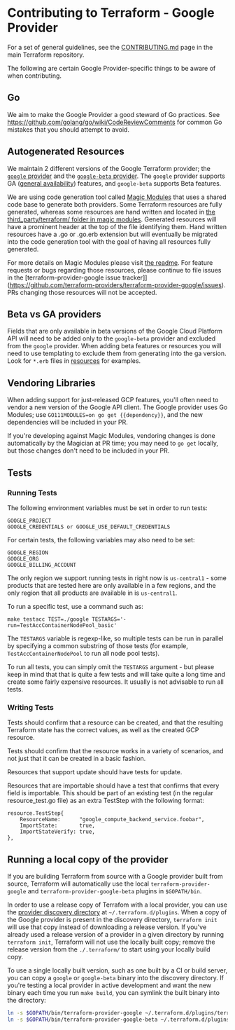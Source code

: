 # Contributing to Terraform - Google Provider

For a set of general guidelines, see the [CONTRIBUTING.md](https://github.com/hashicorp/terraform/blob/master/.github/CONTRIBUTING.md) page in the main Terraform repository.

The following are certain Google Provider-specific things to be aware of when contributing.

## Go

We aim to make the Google Provider a good steward of Go practices. See https://github.com/golang/go/wiki/CodeReviewComments for common Go mistakes that you should attempt to avoid.

## Autogenerated Resources

We maintain 2 different versions of the Google Terraform provider; the [`google` provider](https://github.com/terraform-providers/terraform-provider-google) and the [`google-beta` provider](https://github.com/terraform-providers/terraform-provider-google-beta). The `google` provider supports GA ([general availability](https://cloud.google.com/terms/launch-stages)) features, and `google-beta` supports Beta features.

We are using code generation tool called [Magic Modules](https://github.com/googleCloudPlatform/magic-modules/) that uses a shared code base to generate both providers. Some Terraform resources are fully generated, whereas some resources are hand written and located in [the third_party/terraform/ folder in magic modules](https://github.com/GoogleCloudPlatform/magic-modules/tree/master/third_party/terraform/resources). Generated resources will have a prominent header at the top of the file identifying them. Hand written resources have a .go or .go.erb extension but will eventually be migrated into the code generation tool with the goal of having all resources fully generated.

For more details on Magic Modules please visit [the readme](https://github.com/GoogleCloudPlatform/magic-modules). For feature requests or bugs regarding those resources, please continue to file issues in the [terraform-provider-google issue tracker]](https://github.com/terraform-providers/terraform-provider-google/issues). PRs changing those resources will not be accepted.

## Beta vs GA providers

Fields that are only available in beta versions of the Google Cloud Platform API will need to be added only to the `google-beta` provider and excluded from the `google` provider. When adding beta features or resources you will need to use templating to exclude them from generating into the ga version. Look for `*.erb` files in [resources](https://github.com/GoogleCloudPlatform/magic-modules/tree/master/third_party/terraform/resources) for examples.

## Vendoring Libraries

When adding support for just-released GCP features, you'll often need to vendor a new version of the Google API client. The Google provider uses Go Modules; use `GO111MODULES=on go get {{dependency}}`, and the new dependencies will be included in your PR.

If you're developing against Magic Modules, vendoring changes is done automatically by the Magician at PR time; you may need to `go get` locally, but those changes don't need to be included in your PR.

## Tests

### Running Tests

The following environment variables must be set in order to run tests:
```
GOOGLE_PROJECT
GOOGLE_CREDENTIALS or GOOGLE_USE_DEFAULT_CREDENTIALS
```
For certain tests, the following variables may also need to be set:
```
GOOGLE_REGION
GOOGLE_ORG
GOOGLE_BILLING_ACCOUNT
```

The only region we support running tests in right now is `us-central1` - some products that are tested here are only available in a few regions, and the only region that all products are available in is `us-central1`.

To run a specific test, use a command such as:
```
make testacc TEST=./google TESTARGS='-run=TestAccContainerNodePool_basic'
```

The `TESTARGS` variable is regexp-like, so multiple tests can be run in parallel by specifying a common substring of those tests (for example, `TestAccContainerNodePool` to run all node pool tests).

To run all tests, you can simply omit the `TESTARGS` argument - but please keep in mind that that is quite a few tests and will take quite a long time and create some fairly expensive resources.  It usually is not advisable to run all tests.

### Writing Tests

Tests should confirm that a resource can be created, and that the resulting Terraform state has the correct values, as well as the created GCP resource.

Tests should confirm that the resource works in a variety of scenarios, and not just that it can be created in a basic fashion.

Resources that support update should have tests for update.

Resources that are importable should have a test that confirms that every field is importable. This should be part of an existing test (in the regular resource_test.go file) as an extra TestStep with the following format:
```
resource.TestStep{
	ResourceName:      "google_compute_backend_service.foobar",
	ImportState:       true,
	ImportStateVerify: true,
},
```

## Running a local copy of the provider
If you are building Terraform from source with a Google provider built from source, Terraform will automatically use the
local `terraform-provider-google` and `terraform-provider-google-beta` plugins in `$GOPATH/bin`.

In order to use a release copy of Terrafom with a local provider, you can use the [provider discovery directory](https://www.terraform.io/docs/extend/how-terraform-works.html#discovery)
at `~/.terraform.d/plugins`. When a copy of the Google provider is present in the discovery directory, `terraform init` will
use that copy instead of downloading a release version. If you've already used a release version of a provider in a given directory by running `terraform init`, Terraform will not use the locally built copy; remove the release version from the `./.terraform/` to start using your locally build copy.

To use a single locally built version, such as one built by a CI or build server, you can copy a `google` or `google-beta`
binary into the discovery directory. If you're testing a local provider in active development and want the new binary each
time you run `make build`, you can symlink the built binary into the directory:

```bash
ln -s $GOPATH/bin/terraform-provider-google ~/.terraform.d/plugins/terraform-provider-google
ln -s $GOPATH/bin/terraform-provider-google-beta ~/.terraform.d/plugins/terraform-provider-google-beta
```
